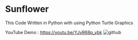 # Sunflower
This Code Written in Python with using Python Turtle Graphics 

YouTube Demo : https://youtu.be/YJvR68p_ybk
![github](https://user-images.githubusercontent.com/64314222/93706374-380d5580-fb43-11ea-8a99-3a6827940e64.gif)

